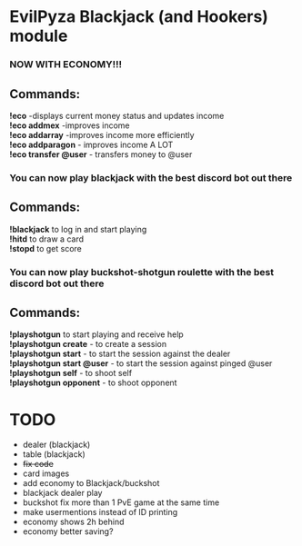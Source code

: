 # EvilPyza Blackjack (and Hookers) module

### NOW WITH ECONOMY!!!
## Commands:
**!eco** -displays current money status and updates income<br>
**!eco addmex** -improves income<br>
**!eco addarray** -improves income more efficiently<br>
**!eco addparagon** - improves income A LOT<br>
**!eco transfer @user** - transfers money to @user <br>

### You can now play blackjack with the best discord bot out there
## Commands:
**!blackjack** to log in and start playing <br>
**!hitd** to draw a card <br>
**!stopd** to get score


### You can now play buckshot-shotgun roulette with the best discord bot out there
## Commands:
**!playshotgun** to start playing and receive help <br>
**!playshotgun create** - to create a session<br>
**!playshotgun start** - to start the session against the dealer<br>
**!playshotgun start @user** - to start the session against pinged @user<br>
**!playshotgun self** - to shoot self<br>
**!playshotgun opponent** - to shoot opponent<br>

# TODO
- dealer (blackjack)
- table (blackjack)
- ~~fix code~~
- card images
- add economy to Blackjack/buckshot
- blackjack dealer play
- buckshot fix more than 1 PvE game at the same time
- make usermentions instead of ID printing
- economy shows 2h behind
- economy better saving?

